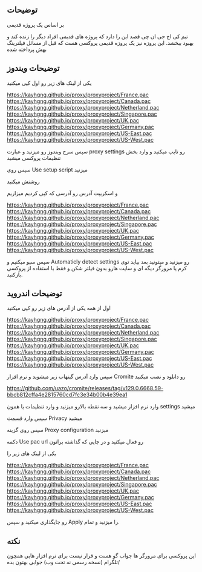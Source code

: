 
## توضیحات

بر اساس یک پروژه قدیمی

تیم کی اچ جی ان چی قصد این را دارد که پروژه های قدیمی افراد دیگر را زنده کند و بهبود ببخشد. این پروژه نیز یک پروژه قدیمی پروکسی هست که قبل از مسائل فیلترینگ بهش پرداخته شده 


## توضیحات ویندوز
یکی از لینک های زیر رو اول کپی میکنید

https://kayhgng.github.io/proxy/proxyproject/France.pac
https://kayhgng.github.io/proxy/proxyproject/Canada.pac
https://kayhgng.github.io/proxy/proxyproject/Netherland.pac
https://kayhgng.github.io/proxy/proxyproject/Singapore.pac
https://kayhgng.github.io/proxy/proxyproject/UK.pac
https://kayhgng.github.io/proxy/proxyproject/Germany.pac
https://kayhgng.github.io/proxy/proxyproject/US-East.pac
https://kayhgng.github.io/proxy/proxyproject/US-West.pac



سپس سرچ ویندوز رو میزنید و عبارت proxy settings رو تایپ میکنید و وارد بخش تنظیمات پروکسی میشید

سپس روی Use setup script میزنید

روشنش میکنید 

و اسکریپت آدرس رو آدرسی که کپی کردیم میزاریم

https://kayhgng.github.io/proxy/proxyproject/France.pac
https://kayhgng.github.io/proxy/proxyproject/Canada.pac
https://kayhgng.github.io/proxy/proxyproject/Netherland.pac
https://kayhgng.github.io/proxy/proxyproject/Singapore.pac
https://kayhgng.github.io/proxy/proxyproject/UK.pac
https://kayhgng.github.io/proxy/proxyproject/Germany.pac
https://kayhgng.github.io/proxy/proxyproject/US-East.pac
https://kayhgng.github.io/proxy/proxyproject/US-West.pac

سپس سیو میکنیم و Automaticly detect settings رو میزنید و میتونید بعد بیاید توی کرم یا مرورگر دیگه ای و سایت هارو بدون فیلتر شکن و فقط با استفاده از پروکسی بازکنید.
## توضیحات اندروید

اول از همه یکی از آدرس های زیر رو کپی میکنید

https://kayhgng.github.io/proxy/proxyproject/France.pac
https://kayhgng.github.io/proxy/proxyproject/Canada.pac
https://kayhgng.github.io/proxy/proxyproject/Netherland.pac
https://kayhgng.github.io/proxy/proxyproject/Singapore.pac
https://kayhgng.github.io/proxy/proxyproject/UK.pac
https://kayhgng.github.io/proxy/proxyproject/Germany.pac
https://kayhgng.github.io/proxy/proxyproject/US-East.pac
https://kayhgng.github.io/proxy/proxyproject/US-West.pac

سپس وارد آدرس گیتهاب زیر میشوید و نرم افزار Cromite رو دانلود و نصب میکنید

https://github.com/uazo/cromite/releases/tag/v129.0.6668.59-bbcb812cffa4e2815760cd7fc3e34b00b4e39ea1

وارد نرم افزار میشید و سه نقطه بالارو میزنید و وارد تنظیمات یا همون settings میشید

سپس وارد قسمت Privacy میشید

سپس روی گزینه Proxy configuration میزنید

دکمه Use pac url رو فعال میکنید و در جایی که گذاشته براتون 

یکی از لینک های زیر را

https://kayhgng.github.io/proxy/proxyproject/France.pac
https://kayhgng.github.io/proxy/proxyproject/Canada.pac
https://kayhgng.github.io/proxy/proxyproject/Netherland.pac
https://kayhgng.github.io/proxy/proxyproject/Singapore.pac
https://kayhgng.github.io/proxy/proxyproject/UK.pac
https://kayhgng.github.io/proxy/proxyproject/Germany.pac
https://kayhgng.github.io/proxy/proxyproject/US-East.pac
https://kayhgng.github.io/proxy/proxyproject/US-West.pac

رو جایگذاری میکنید و سپس Apply را میزنید و تمام.




## نکته

این پروکسی برای مرورگر ها جواب گو هست و قرار نیست برای نرم افزار هایی همچون تلگرام (نسخه رسمی نه تحت وب) جوابی بهتون بده/
